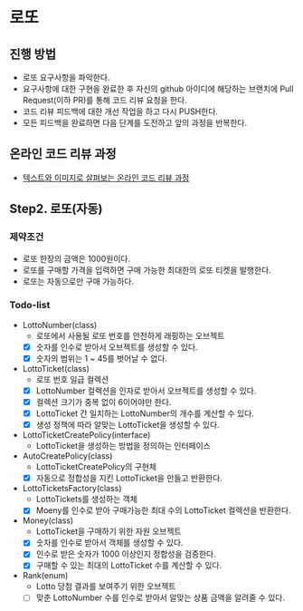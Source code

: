 # 로또
## 진행 방법
* 로또 요구사항을 파악한다.
* 요구사항에 대한 구현을 완료한 후 자신의 github 아이디에 해당하는 브랜치에 Pull Request(이하 PR)를 통해 코드 리뷰 요청을 한다.
* 코드 리뷰 피드백에 대한 개선 작업을 하고 다시 PUSH한다.
* 모든 피드백을 완료하면 다음 단계를 도전하고 앞의 과정을 반복한다.

## 온라인 코드 리뷰 과정
* [텍스트와 이미지로 살펴보는 온라인 코드 리뷰 과정](https://github.com/next-step/nextstep-docs/tree/master/codereview)

## Step2. 로또(자동)
### 제약조건
- 로또 한장의 금액은 1000원이다.
- 로또를 구매할 가격을 입력하면 구매 가능한 최대한의 로또 티켓을 발행한다.
- 로또는 자동으로만 구매 가능하다.

### Todo-list
- LottoNumber(class)
    - 로또에서 사용될 로또 번호를 안전하게 래핑하는 오브젝트
    - [X] 숫자를 인수로 받아서 오브젝트를 생성할 수 있다.
    - [X] 숫자의 범위는 1 ~ 45를 벗어날 수 없다.
- LottoTicket(class)
    - 로또 번호 일급 컬렉션
    - [X] LottoNumber 컬렉션을 인자로 받아서 오브젝트를 생성할 수 있다.
    - [X] 컬렉션 크기가 중복 없이 6이어야만 한다.
    - [X] LottoTicket 간 일치하는 LottoNumber의 개수를 계산할 수 있다.
    - [X] 생성 정책에 따라 알맞는 LottoTicket을 생성할 수 있다.
- LottoTicketCreatePolicy(interface)
    - LottoTicket을 생성하는 방법을 정의하는 인터페이스
- AutoCreatePolicy(class)
    - LottoTicketCreatePolicy의 구현체
    - [X] 자동으로 정합성을 지킨 LottoTicket을 만들고 반환한다.
- LottoTicketsFactory(class)
    - LottoTickets를 생성하는 객체
    - [X] Moeny를 인수로 받아 구매가능한 최대 수의 LottoTicket 컬렉션을 반환한다.
- Money(class)
    - LottoTicket을 구매하기 위한 자원 오브젝트
    - [X] 숫자를 인수로 받아서 객체를 생성할 수 있다.
    - [X] 인수로 받은 숫자가 1000 이상인지 정합성을 검증한다.
    - [X] 구매할 수 있는 최대의 LottoTicket 수를 계산할 수 있다.
- Rank(enum)
    - Lotto 당첨 결과를 보여주기 위한 오브젝트
    - [ ] 맞춘 LottoNumber 수를 인수로 받아서 알맞는 상품 금액을 알려줄 수 있다.
